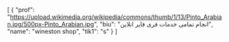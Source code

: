 [
  {
    "prof": "https://upload.wikimedia.org/wikipedia/commons/thumb/1/13/Pinto_Arabian.jpg/500px-Pinto_Arabian.jpg",
    "biu": "انجام تمامی خدمات فری فایر انلاین",
    "name": "wineston shop",
    "tik1": "s"
  }
]
